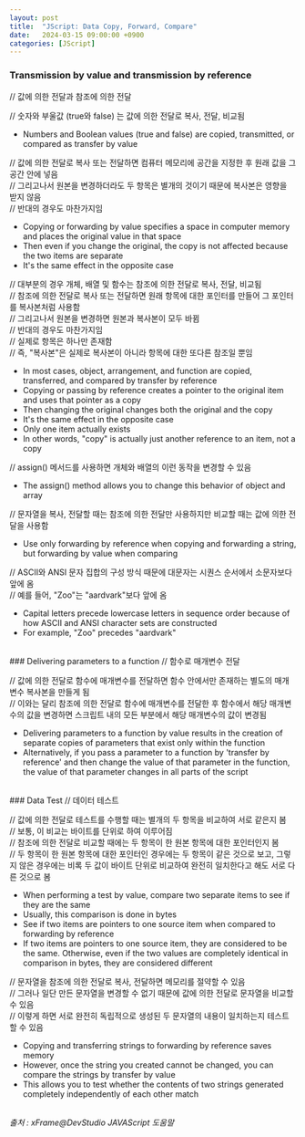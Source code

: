 ```yaml
---
layout: post
title:  "JScript: Data Copy, Forward, Compare"
date:   2024-03-15 09:00:00 +0900
categories: [JScript]
---
```


### Transmission by value and transmission by reference   
// 값에 의한 전달과 참조에 의한 전달   
   
// 숫자와 부울값 (true와 false) 는 값에 의한 전달로 복사, 전달, 비교됨   
- Numbers and Boolean values (true and false) are copied, transmitted, or compared as transfer by value   
   
// 값에 의한 전달로 복사 또는 전달하면 컴퓨터 메모리에 공간을 지정한 후 원래 값을 그 공간 안에 넣음   
// 그리고나서 원본을 변경하더라도 두 항목은 별개의 것이기 때문에 복사본은 영향을 받지 않음   
// 반대의 경우도 마찬가지임   
- Copying or forwarding by value specifies a space in computer memory and places the original value in that space   
- Then even if you change the original, the copy is not affected because the two items are separate   
- It's the same effect in the opposite case   
   
// 대부분의 경우 개체, 배열 및 함수는 참조에 의한 전달로 복사, 전달, 비교됨   
// 참조에 의한 전달로 복사 또는 전달하면 원래 항목에 대한 포인터를 만들어 그 포인터를 복사본처럼 사용함   
// 그리고나서 원본을 변경하면 원본과 복사본이 모두 바뀜   
// 반대의 경우도 마찬가지임   
// 실제로 항목은 하나만 존재함   
// 즉, "복사본"은 실제로 복사본이 아니라 항목에 대한 또다른 참조일 뿐임   
- In most cases, object, arrangement, and function are copied, transferred, and compared by transfer by reference   
- Copying or passing by reference creates a pointer to the original item and uses that pointer as a copy   
- Then changing the original changes both the original and the copy   
- It's the same effect in the opposite case   
- Only one item actually exists   
- In other words, "copy" is actually just another reference to an item, not a copy   
   
// assign() 메서드를 사용하면 개체와 배열의 이런 동작을 변경할 수 있음   
- The assign() method allows you to change this behavior of object and array   
   
// 문자열을 복사, 전달할 때는 참조에 의한 전달만 사용하지만 비교할 때는 값에 의한 전달을 사용함   
- Use only forwarding by reference when copying and forwarding a string, but forwarding by value when comparing   
   
// ASCII와 ANSI 문자 집합의 구성 방식 때문에 대문자는 시퀀스 순서에서 소문자보다 앞에 옴   
// 예를 들어, "Zoo"는 "aardvark"보다 앞에 옴   
- Capital letters precede lowercase letters in sequence order because of how ASCII and ANSI character sets are constructed   
- For example, "Zoo" precedes "aardvark"   
   
<br />
### Delivering parameters to a function   
// 함수로 매개변수 전달   
   
// 값에 의한 전달로 함수에 매개변수를 전달하면 함수 안에서만 존재하는 별도의 매개 변수 복사본을 만들게 됨   
// 이와는 달리 참조에 의한 전달로 함수에 매개변수를 전달한 후 함수에서 해당 매개변수의 값을 변경하면 스크립트 내의 모든 부분에서 해당 매개변수의 값이 변경됨   
- Delivering parameters to a function by value results in the creation of separate copies of parameters that exist only within the function   
- Alternatively, if you pass a parameter to a function by 'transfer by reference' and then change the value of that parameter in the function, the value of that parameter changes in all parts of the script   
   
<br />
### Data Test   
// 데이터 테스트   
   
// 값에 의한 전달로 테스트를 수행할 때는 별개의 두 항목을 비교하여 서로 같은지 봄   
// 보통, 이 비교는 바이트를 단위로 하여 이루어짐   
// 참조에 의한 전달로 비교할 때에는 두 항목이 한 원본 항목에 대한 포인터인지 봄   
// 두 항목이 한 원본 항목에 대한 포인터인 경우에는 두 항목이 같은 것으로 보고, 그렇지 않은 경우에는 비록 두 값이 바이트 단위로 비교하여 완전히 일치한다고 해도 서로 다른 것으로 봄   
- When performing a test by value, compare two separate items to see if they are the same   
- Usually, this comparison is done in bytes   
- See if two items are pointers to one source item when compared to forwarding by reference   
- If two items are pointers to one source item, they are considered to be the same. Otherwise, even if the two values are completely identical in comparison in bytes, they are considered different   
   
// 문자열을 참조에 의한 전달로 복사, 전달하면 메모리를 절약할 수 있음   
// 그러나 일단 만든 문자열을 변경할 수 없기 때문에 값에 의한 전달로 문자열을 비교할 수 있음   
// 이렇게 하면 서로 완전히 독립적으로 생성된 두 문자열의 내용이 일치하는지 테스트할 수 있음   
- Copying and transferring strings to forwarding by reference saves memory   
- However, once the string you created cannot be changed, you can compare the strings by transfer by value   
- This allows you to test whether the contents of two strings generated completely independently of each other match   
   
<br />
<cite>출처 : xFrame@DevStudio JAVAScript 도움말</cite>
